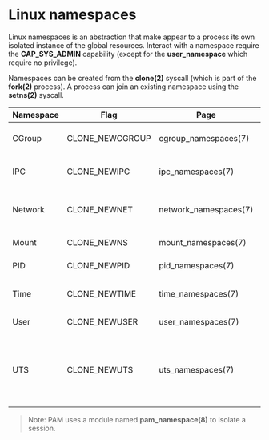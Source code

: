 # Linux namespaces
Linux namespaces is an abstraction that make appear to a process its own isolated instance of the global resources. Interact with a namespace require the **CAP_SYS_ADMIN** capability (except for the **user_namespace** which require no privilege).

Namespaces can be created from the **clone(2)** syscall (which is part of the **fork(2)** process). A process can join an existing namespace using the **setns(2)** syscall.

| Namespace | Flag | Page | Isolate |
| - | - | - | - |
| CGroup | CLONE_NEWCGROUP | cgroup_namespaces(7) | Cgroup root directory |
| IPC | CLONE_NEWIPC | ipc_namespaces(7) | POSIX message queues |
| Network | CLONE_NEWNET | network_namespaces(7) | Network devices, stacks, ports, etc |
| Mount | CLONE_NEWNS | mount_namespaces(7) | Mount points |
| PID | CLONE_NEWPID | pid_namespaces(7) | Process IDs |
| Time | CLONE_NEWTIME | time_namespaces(7) | Boot and monotonic time |
| User | CLONE_NEWUSER | user_namespaces(7) | User and group IDs |
| UTS | CLONE_NEWUTS | uts_namespaces(7) | Hostname and NIS (Network Information Service) domain name |

> Note: PAM uses a module named **pam_namespace(8)** to isolate a session.


